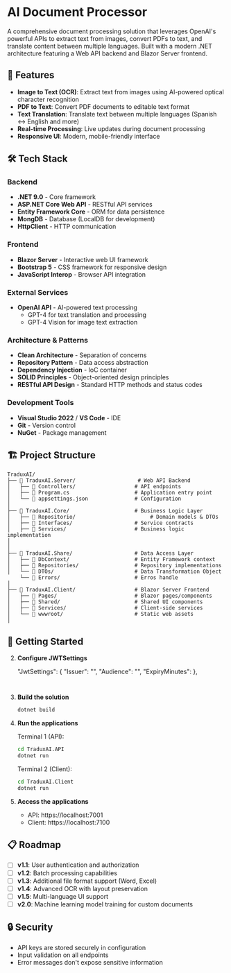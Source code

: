 # AI Document Processor

A comprehensive document processing solution that leverages OpenAI's powerful APIs to extract text from images, convert PDFs to text, and translate content between multiple languages. Built with a modern .NET architecture featuring a Web API backend and Blazor Server frontend.

## 🚀 Features

- **Image to Text (OCR)**: Extract text from images using AI-powered optical character recognition
- **PDF to Text**: Convert PDF documents to editable text format
- **Text Translation**: Translate text between multiple languages (Spanish ↔ English and more)
- **Real-time Processing**: Live updates during document processing
- **Responsive UI**: Modern, mobile-friendly interface

## 🛠️ Tech Stack

### Backend
- **.NET 9.0** - Core framework
- **ASP.NET Core Web API** - RESTful API services
- **Entity Framework Core** - ORM for data persistence
- **MongDB** - Database (LocalDB for development)
- **HttpClient** - HTTP communication

### Frontend
- **Blazor Server** - Interactive web UI framework
- **Bootstrap 5** - CSS framework for responsive design
- **JavaScript Interop** - Browser API integration

### External Services
- **OpenAI API** - AI-powered text processing
  - GPT-4 for text translation and processing
  - GPT-4 Vision for image text extraction

### Architecture & Patterns
- **Clean Architecture** - Separation of concerns
- **Repository Pattern** - Data access abstraction
- **Dependency Injection** - IoC container
- **SOLID Principles** - Object-oriented design principles
- **RESTful API Design** - Standard HTTP methods and status codes

### Development Tools
- **Visual Studio 2022** / **VS Code** - IDE
- **Git** - Version control
- **NuGet** - Package management

## 🏗️ Project Structure

```
TraduxAI/
├── 📁 TraduxAI.Server/                    # Web API Backend
│   ├── 📁 Controllers/                   # API endpoints
│   ├── 📄 Program.cs                     # Application entry point
│   └── 📄 appsettings.json               # Configuration
│
├── 📁 TraduxAI.Core/                     # Business Logic Layer
│   ├── 📁 Repositorio/                        # Domain models & DTOs
│   ├── 📁 Interfaces/                    # Service contracts
│   ├── 📁 Services/                      # Business logic implementation
│   
│
├── 📁 TraduxAI.Share/                    # Data Access Layer
│   ├── 📁 DbContext/                     # Entity Framework context
│   ├── 📁 Repositories/                  # Repository implementations
│   └── 📁 DTOs/                          # Data Transformation Object
    └── 📁 Errors/                        # Erros handle
│
├── 📁 TraduxAI.Client/                   # Blazor Server Frontend
│   ├── 📁 Pages/                         # Blazor pages/components
│   ├── 📁 Shared/                        # Shared UI components
│   ├── 📁 Services/                      # Client-side services
│   └── 📁 wwwroot/                       # Static web assets
│
```

## 🚦 Getting Started

2. **Configure JWTSettings**
   
   "JwtSettings": {
    "Issuer": "",
    "Audience": "",
    "ExpiryMinutes": 
  },
   ```


3. **Build the solution**
   ```bash
   dotnet build
   ```

5. **Run the applications**
   
   Terminal 1 (API):
   ```bash
   cd TraduxAI.API
   dotnet run
   ```
   
   Terminal 2 (Client):
   ```bash
   cd TraduxAI.Client
   dotnet run
   ```

6. **Access the applications**
   - API: https://localhost:7001
   - Client: https://localhost:7100


## 📋 Roadmap

- [ ] **v1.1**: User authentication and authorization
- [ ] **v1.2**: Batch processing capabilities
- [ ] **v1.3**: Additional file format support (Word, Excel)
- [ ] **v1.4**: Advanced OCR with layout preservation
- [ ] **v1.5**: Multi-language UI support
- [ ] **v2.0**: Machine learning model training for custom documents

## 🔒 Security

- API keys are stored securely in configuration
- Input validation on all endpoints
- Error messages don't expose sensitive information

